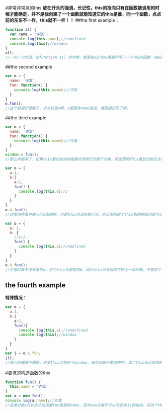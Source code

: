 #非常非常坑的this
**放在开头的强调，长记性，this的指向只有在函数被调用的时候才能确定，并不是我创建了一个函数就能知道它的this是谁，同一个函数，点点前的东东不一样，this就不一样！！**
##the first example：
```javascript
function a() {
  var name = '许嵩';
  console.log(this.name);//undefined
  console.log(this);//window
}
a();
//一句一句的说，在function a() 的时候，就是在window里面声明了一个叫a的函数，在a里面有个变量name，但是this指向的是调用a的那个东东，问题来了，a()这样进行的调用，怎么知道谁调的呢，window里面有很多方法，就像用alert的时候不会特地加上window.一样，在window里面声明过的函数直接调用就可以，这样就可以理解了，其实a()就相当于window.a()，那this就是指向.前的那个东东，就是window了对不对。window里面有name吗，并没有，所以自然是undefined，打印this也只会把window打印出来，展开看看特别多的方法。
```
##the second example
```javascript
var o = {
  name: '许嵩',
  fun: function() {
    console.log(this.name);//许嵩
  }
}
o.fun();
//这个就很好理解了，点点前是o啊，o里面有name属性，就直接打印了呗。
```
##the third example
```javascript
var o = {
  name: '许嵩',
  fun: function() {
    console.log(this.name);//许嵩
  }
}
window.o.fun();
//那么问题来了，如果this最后指向的是最终调用它的那个对象，那这里的this最后也是应该指向window的啊，先看下面的代码
```
```javascript
var o = {
  a:1,
  b:{
    a:2,
    fun() {
      console.log(this.a)//2
    }
  }
}
o.b.fun();
//这里同样是对象o点点出来的，但是this也没有执行它，所以刚刚那个this指向的结论就可以更新一下了：第一，如果一个函数中有this，但是它没有被上一级的对象所调用，那么this指向的就是window（严格模式不考虑先）；第二，如果一个函数中有this，这个函数有被上一级对象所调用，那么this指向的就是上一级对象；第三，如果一个函数中有this，这个函数中包含多个对象，尽管这个函数是被最外层的对象所调用，但是this指向的也只是它上一级的对象，往下看
```
```javascript
var o = {
  a: 1,
  b: {
    //a:2,
    fun() {
      console.log(this.a)//undefined
    }
  }
}
o.b.fun();
//尽管对象中没有属性a，这个this也是指向b，因为this只会指向它的上一级对象，不管这个对象中有没有this要的东西。
```
## the fourth example
**特殊情况：**
```javascript
var o = {
  a:1,
  b:{
    a:2,
    fun(){
      console.log(this.a);//undefined
      console.log(this);//window
    }
  }
}
var j = o.b.fun;
j();
//就问你懵逼不懵逼，这里this又指向了window，每句话都不要忽略啊，说了this永远指向的是最后调用它的对象，也就是看它执行的时候是被谁调用的。虽然这个例子里面，函数fun是被b所引用的，但是将fun赋值给变量j的时候并没有执行它，当执行它的时候已经是window在调用了，三third example里面，fun直接就被调用了。
```
#更坑的构造函数的this
```javascript
function fun() {
  this.name = '许嵩'
}
var a = new fun();
console.log(a.name);//许嵩
//这里对象a可以点点出函数fun里面的name，因为new关键字可以改变this的指向，将这个this指向对象a，是的，a是一个对象。想想new做了什么事，第一，new创建一个新的对象；第二，自动让新的子对象继承构造函数的原型对象；第三，调用构造函数，向新的空对象强行添加新成员；第四，将新的对象地址返回给变量保存。在这里用变量a创建了一个fun的实例，就是相当于复制到了一份fun到对象a里面，此时仅仅是创建，并没有执行，而调用这个函数fun的是对象a，
```



















